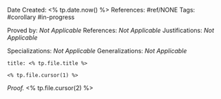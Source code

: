Date Created: <% tp.date.now() %>
References: #ref/NONE
Tags: #corollary #in-progress

Proved by: <i>Not Applicable</i>
References: <i>Not Applicable</i>
Justifications: <i>Not Applicable</i>

Specializations: <i>Not Applicable</i>
Generalizations: <i>Not Applicable</i>

```ad-corollary
title: <% tp.file.title %>

<% tp.file.cursor(1) %>

```

<i>Proof.</i> <% tp.file.cursor(2) %>